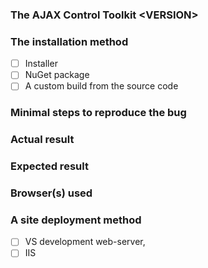 <!-- If you found a security vulnerability, please send info about it to info@devexpress.com -->

<!-- If you submit a bug, please provide the following information -->

### The AJAX Control Toolkit \<VERSION\>

### The installation method
- [ ] Installer
- [ ] NuGet package
- [ ] A custom build from the source code

### Minimal steps to reproduce the bug

### Actual result

### Expected result

### Browser(s) used

### A site deployment method
- [ ] VS development web-server,
- [ ] IIS

<!-- A sample project can greatly reduce the research time. Please attach it if possible. -->
